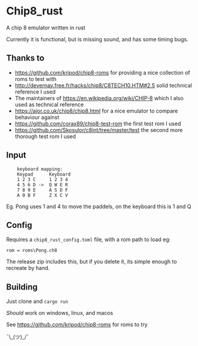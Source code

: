 # Chip8_rust

A chip 8 emulator written in rust

Currently it is functional, but is missing sound, and has some timing bugs.

## Thanks to
- https://github.com/kripod/chip8-roms for providing a nice collection of roms to test with
- http://devernay.free.fr/hacks/chip8/C8TECH10.HTM#2.5 solid technical reference I used
- The maintainers of https://en.wikipedia.org/wiki/CHIP-8 which I also used as technical reference
- https://ajor.co.uk/chip8/chip8.html for a nice emulator to compare behaviour against
- https://github.com/corax89/chip8-test-rom the first test rom I used
- https://github.com/Skosulor/c8int/tree/master/test the second more thorough test rom I used

## Input
```
    keyboard mapping:
    Keypad      Keyboard
    1 2 3 C     1 2 3 4
    4 5 6 D ->  Q W E R
    7 8 9 E     A S D F
    A 0 B F     Z X C V
 ```
 Eg. Pong uses 1 and 4 to move the paddels, on the keyboard this is 1 and Q

## Config

Requires a `chip8_rust_config.toml` file, with a rom path to load eg:

`rom = roms\Pong.ch8`

The release zip includes this, but if you delete it, its simple enough to recreate by hand.

## Building

Just clone and `cargo run`

*Should* work on windows, linux, and macos

See https://github.com/kripod/chip8-roms for roms to try

¯\\\_(ツ)_/¯

